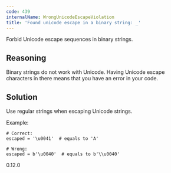 ```yaml
---
code: 439
internalName: WrongUnicodeEscapeViolation
title: 'Found unicode escape in a binary string: _'
---
```


Forbid Unicode escape sequences in binary strings.

## Reasoning
Binary strings do not work with Unicode. Having Unicode escape
characters in there means that you have an error in your code.

## Solution
Use regular strings when escaping Unicode strings.

Example:

    # Correct:
    escaped = '\u0041'  # equals to 'A'
    
    # Wrong:
    escaped = b'\u0040'  # equals to b'\\u0040'

<div class="versionadded">

0.12.0

</div>